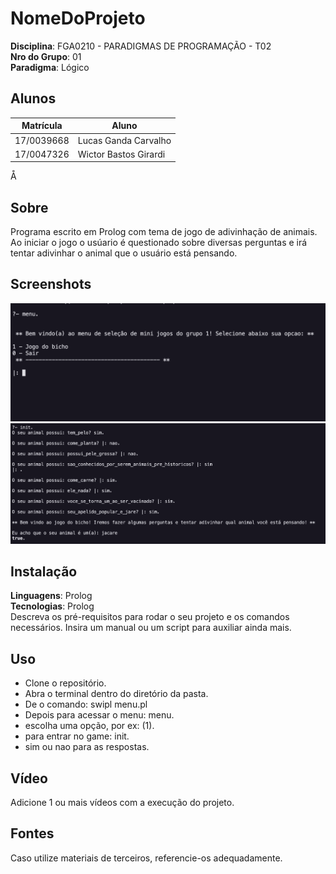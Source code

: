 # NomeDoProjeto

**Disciplina**: FGA0210 - PARADIGMAS DE PROGRAMAÇÃO - T02 <br>
**Nro do Grupo**: 01<br>
**Paradigma**: Lógico<br>

## Alunos
|Matrícula | Aluno |
| -- | -- |
| 17/0039668  |  Lucas Ganda Carvalho |
| 17/0047326  |  Wictor Bastos Girardi|
Å
## Sobre 
Programa escrito em Prolog com tema de jogo de adivinhação de animais. Ao iniciar o jogo o usúario é questionado sobre diversas perguntas e irá tentar adivinhar o animal que o usuário está pensando.

## Screenshots
![screenshot1](assets/menu.png)
![screenshot2](assets/game.png)

## Instalação 
**Linguagens**: Prolog<br>
**Tecnologias**: Prolog<br>
Descreva os pré-requisitos para rodar o seu projeto e os comandos necessários.
Insira um manual ou um script para auxiliar ainda mais.

## Uso 
- Clone o repositório.
- Abra o terminal dentro do diretório da pasta.
- De o comando:  swipl menu.pl
- Depois para acessar o menu: menu.
- escolha uma opção, por ex: (1).
- para entrar no game: init.
- sim ou nao para as respostas.

## Vídeo
Adicione 1 ou mais vídeos com a execução do projeto.

## Fontes
Caso utilize materiais de terceiros, referencie-os adequadamente.
